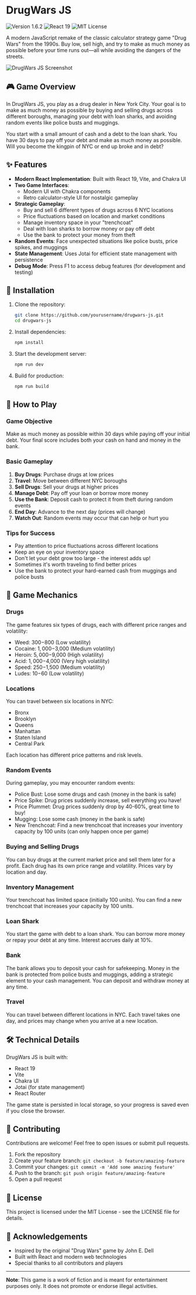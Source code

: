 # DrugWars JS

<img src="https://img.shields.io/badge/version-1.6.2-blue" alt="Version 1.6.2" /> <img src="https://img.shields.io/badge/react-19.0.0-61DAFB" alt="React 19" /> <img src="https://img.shields.io/badge/license-MIT-green" alt="MIT License" />

A modern JavaScript remake of the classic calculator strategy game "Drug Wars" from the 1990s. Buy low, sell high, and try to make as much money as possible before your time runs out—all while avoiding the dangers of the streets.

![DrugWars JS Screenshot](screenshot.png)

## 🎮 Game Overview

In DrugWars JS, you play as a drug dealer in New York City. Your goal is to make as much money as possible by buying and selling drugs across different boroughs, managing your debt with loan sharks, and avoiding random events like police busts and muggings.

You start with a small amount of cash and a debt to the loan shark. You have 30 days to pay off your debt and make as much money as possible. Will you become the kingpin of NYC or end up broke and in debt?

## ✨ Features

- **Modern React Implementation**: Built with React 19, Vite, and Chakra UI
- **Two Game Interfaces**: 
  - Modern UI with Chakra components
  - Retro calculator-style UI for nostalgic gameplay
- **Strategic Gameplay**:
  - Buy and sell 6 different types of drugs across 6 NYC locations
  - Price fluctuations based on location and market conditions
  - Manage inventory space in your "trenchcoat"
  - Deal with loan sharks to borrow money or pay off debt
  - Use the bank to protect your money from theft
- **Random Events**: Face unexpected situations like police busts, price spikes, and muggings
- **State Management**: Uses Jotai for efficient state management with persistence
- **Debug Mode**: Press F1 to access debug features (for development and testing)

## 🚀 Installation

1. Clone the repository:
   ```bash
   git clone https://github.com/yourusername/drugwars-js.git
   cd drugwars-js
   ```

2. Install dependencies:
   ```bash
   npm install
   ```

3. Start the development server:
   ```bash
   npm run dev
   ```

4. Build for production:
   ```bash
   npm run build
   ```

## 🎲 How to Play

### Game Objective
Make as much money as possible within 30 days while paying off your initial debt. Your final score includes both your cash on hand and money in the bank.

### Basic Gameplay
1. **Buy Drugs**: Purchase drugs at low prices
2. **Travel**: Move between different NYC boroughs
3. **Sell Drugs**: Sell your drugs at higher prices
4. **Manage Debt**: Pay off your loan or borrow more money
5. **Use the Bank**: Deposit cash to protect it from theft during random events
6. **End Day**: Advance to the next day (prices will change)
7. **Watch Out**: Random events may occur that can help or hurt you

### Tips for Success
- Pay attention to price fluctuations across different locations
- Keep an eye on your inventory space
- Don't let your debt grow too large - the interest adds up!
- Sometimes it's worth traveling to find better prices
- Use the bank to protect your hard-earned cash from muggings and police busts

## 🧠 Game Mechanics

### Drugs
The game features six types of drugs, each with different price ranges and volatility:
- Weed: $300-$800 (Low volatility)
- Cocaine: $1,000-$3,000 (Medium volatility)
- Heroin: $5,000-$9,000 (High volatility)
- Acid: $1,000-$4,000 (Very high volatility)
- Speed: $250-$1,500 (Medium volatility)
- Ludes: $10-$60 (Low volatility)

### Locations
You can travel between six locations in NYC:
- Bronx
- Brooklyn
- Queens
- Manhattan
- Staten Island
- Central Park

Each location has different price patterns and risk levels.

### Random Events
During gameplay, you may encounter random events:
- Police Bust: Lose some drugs and cash (money in the bank is safe)
- Price Spike: Drug prices suddenly increase, sell everything you have!
- Price Plummet: Drug prices suddenly drop by 40-60%, great time to buy!
- Mugging: Lose some cash (money in the bank is safe)
- New Trenchcoat: Find a new trenchcoat that increases your inventory capacity by 100 units (can only happen once per game)

### Buying and Selling Drugs
You can buy drugs at the current market price and sell them later for a profit. Each drug has its own price range and volatility. Prices vary by location and day.

### Inventory Management
Your trenchcoat has limited space (initially 100 units). You can find a new trenchcoat that increases your capacity by 100 units.

### Loan Shark
You start the game with debt to a loan shark. You can borrow more money or repay your debt at any time. Interest accrues daily at 10%.

### Bank
The bank allows you to deposit your cash for safekeeping. Money in the bank is protected from police busts and muggings, adding a strategic element to your cash management. You can deposit and withdraw money at any time.

### Travel
You can travel between different locations in NYC. Each travel takes one day, and prices may change when you arrive at a new location.

## 🛠️ Technical Details

DrugWars JS is built with:
- React 19
- Vite
- Chakra UI
- Jotai (for state management)
- React Router

The game state is persisted in local storage, so your progress is saved even if you close the browser.

## 🤝 Contributing

Contributions are welcome! Feel free to open issues or submit pull requests.

1. Fork the repository
2. Create your feature branch: `git checkout -b feature/amazing-feature`
3. Commit your changes: `git commit -m 'Add some amazing feature'`
4. Push to the branch: `git push origin feature/amazing-feature`
5. Open a pull request

## 📜 License

This project is licensed under the MIT License - see the LICENSE file for details.

## 🙏 Acknowledgements

- Inspired by the original "Drug Wars" game by John E. Dell
- Built with React and modern web technologies
- Special thanks to all contributors and players

---

**Note**: This game is a work of fiction and is meant for entertainment purposes only. It does not promote or endorse illegal activities.
